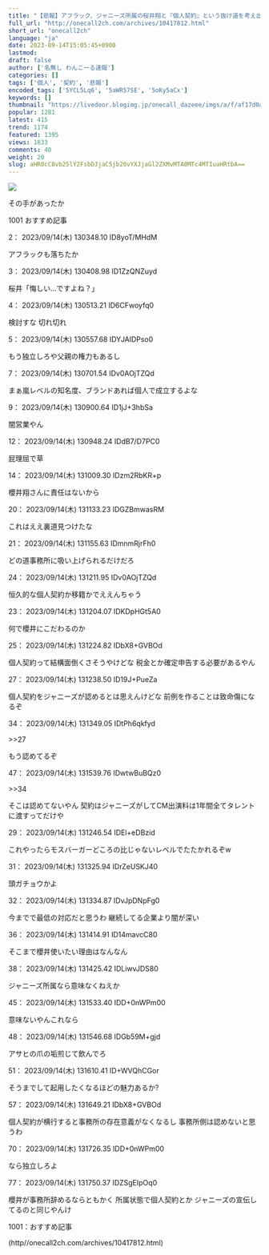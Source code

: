 ```yaml
---
title: "【悲報】アフラック、ジャニーズ所属の桜井翔と『個人契約』という抜け道を考え出すｗｗｗｗｗ "
full_url: "http://onecall2ch.com/archives/10417812.html"
short_url: "onecall2ch"
language: "ja"
date: 2023-09-14T15:05:45+0900
lastmod: 
draft: false
author: ['名無し わんこーる速報']
categories: []
tags: ['個人', '契約', '悲報']
encoded_tags: ['5YCL5Lq6', '5aWR57SE', '5oKy5aCx']
keywords: []
thumbnail: "https://livedoor.blogimg.jp/onecall_dazeee/imgs/a/f/af17d0a4-s.jpg"
popular: 1281
latest: 415
trend: 1174
featured: 1395
views: 1833
comments: 40
weight: 20
slug: aHR0cC8vb25lY2FsbDJjaC5jb20vYXJjaGl2ZXMvMTA0MTc4MTIuaHRtbA==
---
```


![](https://livedoor.blogimg.jp/onecall_dazeee/imgs/a/f/af17d0a4-s.jpg)

<div><p>その手があったか</p> <p class='name2'> 1001 おすすめ記事</p> <p class='name2'>2： 2023/09/14(木) 130348.10 ID8yoT/MHdM</p><p class='onecall'> アフラックも落ちたか </p> <p class='name2'>3： 2023/09/14(木) 130408.98 ID1ZzQNZuyd</p><p class='onecall'> 桜井「悔しい…ですよね？」 </p> <p class='name2'>4： 2023/09/14(木) 130513.21 ID6CFwoyfq0</p><p class='onecall'> 検討すな 切れ切れ </p> <p class='name2'>5： 2023/09/14(木) 130557.68 IDYJAlDPso0</p><p class='onecall'> もう独立しろや父親の権力もあるし </p> <p class='name2'>7： 2023/09/14(木) 130701.54 IDv0AOjTZQd</p><p class='onecall'> まぁ嵐レベルの知名度、ブランドあれば個人で成立するよな </p> <p class='name2'>9： 2023/09/14(木) 130900.64 ID1jJ+3hbSa</p><p class='onecall'> 闇営業やん </p> <p class='name2'>12： 2023/09/14(木) 130948.24 IDdB7/D7PC0</p><p class='onecall'> 屁理屈で草 </p> <p class='name2'>14： 2023/09/14(木) 131009.30 IDzm2RbKR+p</p><p class='onecall'> 櫻井翔さんに責任はないから </p> <p class='name2'>20： 2023/09/14(木) 131133.23 IDGZBmwasRM</p><p class='onecall'> これはええ裏道見つけたな </p> <p class='name2'>21： 2023/09/14(木) 131155.63 IDmnmRjrFh0</p><p class='onecall'> どの道事務所に吸い上げられるだけだろ </p> <p class='name2'>24： 2023/09/14(木) 131211.95 IDv0AOjTZQd</p><p class='onecall'> 恒久的な個人契約か移籍かでええんちゃう </p> <p class='name2'>23： 2023/09/14(木) 131204.07 IDKDpHGt5A0</p><p class='onecall'> 何で櫻井にこだわるのか </p> <p class='name2'>25： 2023/09/14(木) 131224.82 IDbX8+GVBOd</p><p class='onecall'> 個人契約って結構面倒くさそうやけどな 税金とか確定申告する必要があるやん </p> <p class='name2'>27： 2023/09/14(木) 131238.50 ID19J+PueZa</p><p class='onecall'> 個人契約をジャニーズが認めるとは思えんけどな 前例を作ることは致命傷になるぞ </p> <p class='name2'>34： 2023/09/14(木) 131349.05 IDtPh6qkfyd</p><p class='onecall'> <p class='anchor'>>>27</p> もう認めてるぞ </p> <p class='name2'>47： 2023/09/14(木) 131539.76 IDwtwBuBQz0</p><p class='onecall'> <p class='anchor'>>>34</p> そこは認めてないやん 契約はジャニーズがしてCM出演料は1年間全てタレントに渡すってだけや </p> <p class='name2'>29： 2023/09/14(木) 131246.54 IDEl+eDBzid</p><p class='onecall'> これやったらモスバーガーどころの比じゃないレベルでたたかれるぞw </p> <p class='name2'>31： 2023/09/14(木) 131325.94 IDrZeUSKJ40</p><p class='onecall'> 頭ガチョウかよ </p> <p class='name2'>32： 2023/09/14(木) 131334.87 IDvJpDNpFg0</p><p class='onecall'> 今までで最低の対応だと思うわ 継続してる企業より闇が深い </p> <p class='name2'>36： 2023/09/14(木) 131414.91 ID14mavcC80</p><p class='onecall'> そこまで櫻井使いたい理由はなんなん </p> <p class='name2'>38： 2023/09/14(木) 131425.42 IDLiwvJDS80</p><p class='onecall'> ジャニーズ所属なら意味なくねえか </p> <p class='name2'>45： 2023/09/14(木) 131533.40 IDD+0nWPm00</p><p class='onecall'> 意味ないやんこれなら </p> <p class='name2'>48： 2023/09/14(木) 131546.68 IDGb59M+gjd</p><p class='onecall'> アサヒの爪の垢煎じて飲んでろ </p> <p class='name2'>51： 2023/09/14(木) 131610.41 ID+WVQhCGor</p><p class='onecall'> そうまでして起用したくなるほどの魅力あるか? </p> <p class='name2'>57： 2023/09/14(木) 131649.21 IDbX8+GVBOd</p><p class='onecall'> 個人契約が横行すると事務所の存在意義がなくなるし 事務所側は認めないと思うわ </p> <p class='name2'>70： 2023/09/14(木) 131726.35 IDD+0nWPm00</p><p class='onecall'> なら独立しろよ </p> <p class='name2'>77： 2023/09/14(木) 131750.37 IDZSgEIpOq0</p><p class='onecall'> 櫻井が事務所辞めるならともかく 所属状態で個人契約とか ジャニーズの宣伝してるのと同じやんけ </p> <p class='name2'>1001：おすすめ記事</p> </div>

(http//onecall2ch.com/archives/10417812.html)
